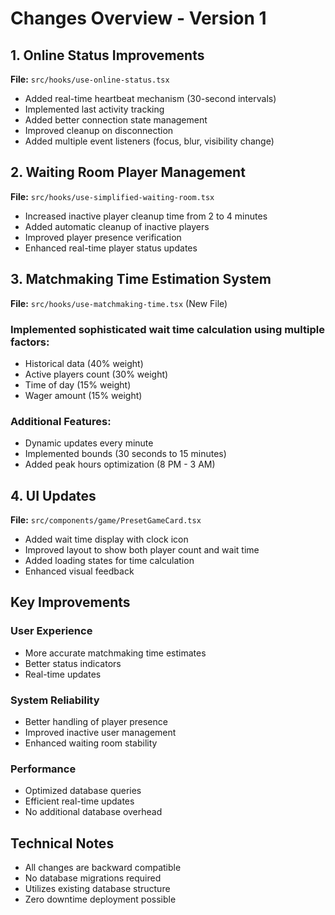 # Changes Overview - Version 1

## 1. Online Status Improvements 
**File:** `src/hooks/use-online-status.tsx`
- Added real-time heartbeat mechanism (30-second intervals)
- Implemented last activity tracking
- Added better connection state management
- Improved cleanup on disconnection
- Added multiple event listeners (focus, blur, visibility change)

## 2. Waiting Room Player Management
**File:** `src/hooks/use-simplified-waiting-room.tsx`
- Increased inactive player cleanup time from 2 to 4 minutes
- Added automatic cleanup of inactive players
- Improved player presence verification
- Enhanced real-time player status updates

## 3. Matchmaking Time Estimation System
**File:** `src/hooks/use-matchmaking-time.tsx` (New File)
### Implemented sophisticated wait time calculation using multiple factors:
- Historical data (40% weight)
- Active players count (30% weight)
- Time of day (15% weight)
- Wager amount (15% weight)

### Additional Features:
- Dynamic updates every minute
- Implemented bounds (30 seconds to 15 minutes)
- Added peak hours optimization (8 PM - 3 AM)

## 4. UI Updates
**File:** `src/components/game/PresetGameCard.tsx`
- Added wait time display with clock icon
- Improved layout to show both player count and wait time
- Added loading states for time calculation
- Enhanced visual feedback

## Key Improvements

### User Experience
- More accurate matchmaking time estimates
- Better status indicators
- Real-time updates

### System Reliability
- Better handling of player presence
- Improved inactive user management
- Enhanced waiting room stability

### Performance
- Optimized database queries
- Efficient real-time updates
- No additional database overhead

## Technical Notes
- All changes are backward compatible
- No database migrations required
- Utilizes existing database structure
- Zero downtime deployment possible 
